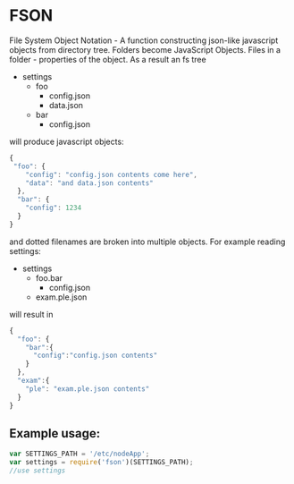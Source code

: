 FSON
====

File System Object Notation - A function constructing json-like javascript objects from directory tree.
Folders become JavaScript Objects. Files in a folder - properties of the object. As a result an fs tree

*   settings
    *   foo
        *   config.json
        *   data.json
    *   bar
        *   config.json

will produce javascript objects:

```javascript
{
 "foo": {
    "config": "config.json contents come here",
    "data": "and data.json contents"
  },
  "bar": {
    "config": 1234
  }
}
```

and dotted filenames are broken into multiple objects. For example reading settings:

*   settings
    *   foo.bar
        *   config.json
    *   exam.ple.json

will result in

```js
{
  "foo": {
    "bar":{
      "config":"config.json contents"
    }
  },
  "exam":{
    "ple": "exam.ple.json contents"
  }
}
```

Example usage:
-------------
```js
var SETTINGS_PATH = '/etc/nodeApp';
var settings = require('fson')(SETTINGS_PATH);
//use settings
```
